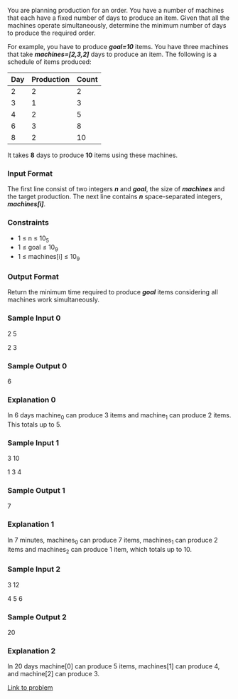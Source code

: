 You are planning production for an order. You have a number of machines that each have a fixed number of days to produce an item. Given that all the machines operate simultaneously, determine the minimum number of days to produce the required order.

For example, you have to produce ***goal=10*** items. You have three machines that take ***machines=[2,3,2]*** days to produce an item. The following is a schedule of items produced: 

|Day| Production | Count |
|---|------------|-------|
|2  | 2          |     2 |
|3  | 1          |     3 |
|4  | 2          |     5 |
|6  | 3          |     8 |
|8  | 2          |    10 |

It takes **8** days to produce **10** items using these machines. 

### Input Format

The first line consist of two integers ***n*** and ***goal***, the size of ***machines*** and the target production. The next line contains ***n*** space-separated integers, ***machines[i]***.

### Constraints

* 1 ≤ n ≤ 10<sub>5</sub>
* 1 ≤ goal ≤ 10<sub>9</sub>
* 1 ≤ machines[i] ≤ 10<sub>9</sub>

### Output Format

Return the minimum time required to produce ***goal*** items considering all machines work simultaneously. 

### Sample Input 0

2 5

2 3

### Sample Output 0

6

### Explanation 0

In 6 days machine<sub>0</sub> can produce 3 items and machine<sub>1</sub> can produce 2 items. This totals up to 5.

### Sample Input 1

3 10

1 3 4

### Sample Output 1

7

### Explanation 1

In 7 minutes, machines<sub>0</sub> can produce 7 items, machines<sub>1</sub> can produce 2 items and machines<sub>2</sub> can produce 1 item, which totals up to 10. 

### Sample Input 2

3 12

4 5 6

### Sample Output 2

20

### Explanation 2

In 20 days machine[0] can produce 5 items, machines[1] can produce 4, and machine[2] can produce 3.

[Link to problem](https://www.hackerrank.com/challenges/minimum-time-required/problem?h_l=interview&playlist_slugs%5B%5D=interview-preparation-kit&playlist_slugs%5B%5D=search)

